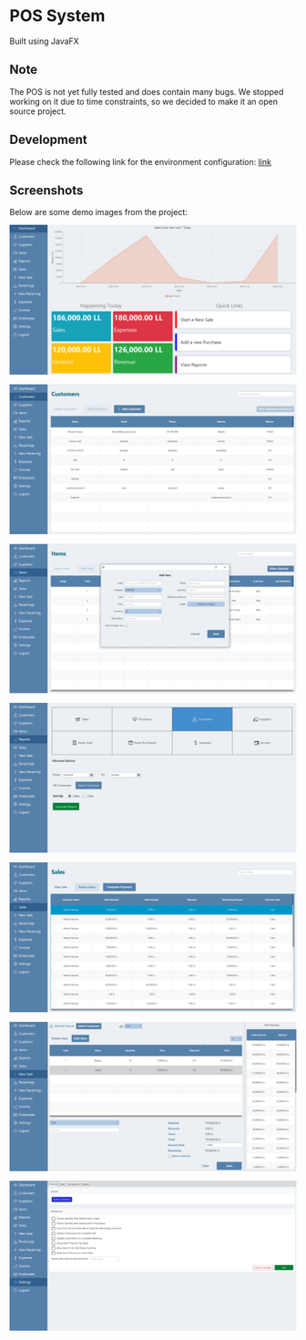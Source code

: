 # POS System

Built using JavaFX

## Note

The POS is not yet fully tested and does contain many bugs. We stopped working on it due to time constraints, so we decided to make it an open source project.

## Development

Please check the following link for the environment configuration: [link](https://openjfx.io/openjfx-docs/)

## Screenshots

Below are some demo images from the project:

![Dashboard](screenshots/pos1.PNG)

![Customers](screenshots/pos2.PNG)

![Items - Add item](screenshots/pos3.PNG)

![Reports](screenshots/pos4.PNG)

![Sales](screenshots/pos5.PNG)

![New Sale](screenshots/pos6.PNG)

![Settings](screenshots/pos7.PNG)
